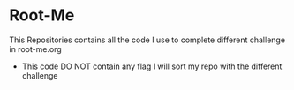 # Root-Me
This Repositories contains all the code I use to complete different challenge in root-me.org
* This code DO NOT contain any flag   I will sort my repo with the different challenge 
